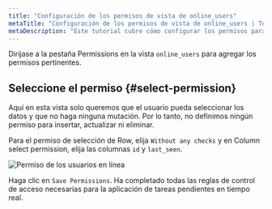 ```yaml
---
title: "Configuración de los permisos de vista de online_users"
metaTitle: "Configuración de los permisos de vista de online_users | Tutorial de GraphQL de Hasura"
metaDescription: "Este tutorial cubre cómo configurar los permisos para la vista de online_users para la operación seleccionada utilizando la consola de Hasura"
---
```


Diríjase a la pestaña Permissions en la vista `online_users` para agregar los permisos pertinentes.

## Seleccione el permiso {#select-permission}

Aquí en esta vista solo queremos que el usuario pueda seleccionar los datos y que no haga ninguna mutación. Por lo tanto, no definimos ningún permiso para insertar, actualizar ni eliminar.

Para el permiso de selección de Row, elija `Without any checks` y en Column select permission, elija las columnas `id` y `last_seen`.

![Permiso de los usuarios en línea](https://graphql-engine-cdn.hasura.io/learn-hasura/assets/graphql-hasura/online-users-permission.png)

Haga clic en `Save Permissions`. Ha completado todas las reglas de control de acceso necesarias para la aplicación de tareas pendientes en tiempo real.
